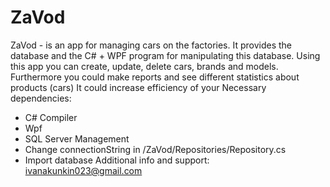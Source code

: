 # ZaVod
ZaVod - is an app for managing cars on the factories. It provides the database and the C# + WPF program for manipulating this database. 
Using this app you can create, update, delete cars, brands and models. 
Furthermore you could make reports and see different statistics about products (cars)
It could increase efficiency of your 
Necessary dependencies:
  * C# Compiler
  * Wpf
  * SQL Server Management
  * Change connectionString in /ZaVod/Repositories/Repository.cs
  * Import database
Additional info and support: ivanakunkin023@gmail.com
